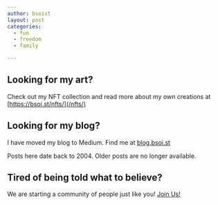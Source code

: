 ```yaml
---
author: bsoist
layout: post
categories:
  - fun
  - freedom
  - family

---
```

## Looking for my art?
Check out my NFT collection and read more about my own creations at [https://bsoi.st/nfts/](/nfts/)

## Looking for my blog?
I have moved my blog to Medium. Find me at <a target="_blank" href="https://blog.bsoi.st/">blog.bsoi.st</a>

Posts here date back to 2004. Older posts are no longer available.  

## Tired of being told what to believe?
We are starting a community of people just like you! <a target="_blank" href="http://dontjustbelieve.com/">Join Us!</a>